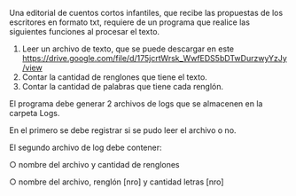 Una editorial de cuentos cortos infantiles, que recibe las propuestas
de los escritores en formato txt, requiere de un programa que realice
las siguientes funciones al procesar el texto.
1. Leer un archivo de texto, que se puede descargar en este https://drive.google.com/file/d/175jcrtWrsk_WwfEDS5bDTwDurzwyYzJy/view
2. Contar la cantidad de renglones que tiene el texto.
3. Contar la cantidad de palabras que tiene cada renglón.

El programa debe generar 2 archivos de logs que se almacenen en
la carpeta Logs.

En el primero se debe registrar si se pudo leer el archivo o no.

El segundo archivo de log debe contener:

○ nombre del archivo y cantidad de renglones

○ nombre del archivo, renglón [nro] y cantidad letras [nro]
